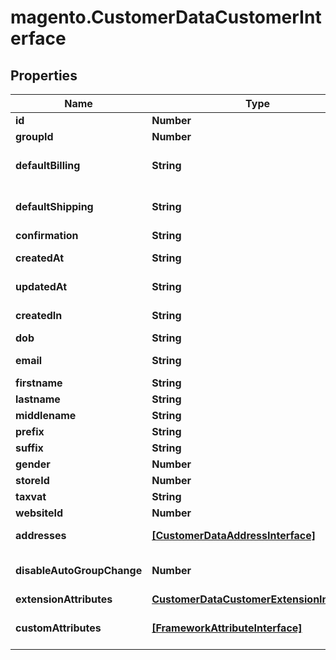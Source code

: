 # magento.CustomerDataCustomerInterface

## Properties
Name | Type | Description | Notes
------------ | ------------- | ------------- | -------------
**id** | **Number** | Customer id | [optional] 
**groupId** | **Number** | Group id | [optional] 
**defaultBilling** | **String** | Default billing address id | [optional] 
**defaultShipping** | **String** | Default shipping address id | [optional] 
**confirmation** | **String** | Confirmation | [optional] 
**createdAt** | **String** | Created at time | [optional] 
**updatedAt** | **String** | Updated at time | [optional] 
**createdIn** | **String** | Created in area | [optional] 
**dob** | **String** | Date of birth | [optional] 
**email** | **String** | Email address | 
**firstname** | **String** | First name | 
**lastname** | **String** | Last name | 
**middlename** | **String** | Middle name | [optional] 
**prefix** | **String** | Prefix | [optional] 
**suffix** | **String** | Suffix | [optional] 
**gender** | **Number** | Gender | [optional] 
**storeId** | **Number** | Store id | [optional] 
**taxvat** | **String** | Tax Vat | [optional] 
**websiteId** | **Number** | Website id | [optional] 
**addresses** | [**[CustomerDataAddressInterface]**](CustomerDataAddressInterface.md) | Customer addresses. | [optional] 
**disableAutoGroupChange** | **Number** | Disable auto group change flag. | [optional] 
**extensionAttributes** | [**CustomerDataCustomerExtensionInterface**](CustomerDataCustomerExtensionInterface.md) |  | [optional] 
**customAttributes** | [**[FrameworkAttributeInterface]**](FrameworkAttributeInterface.md) | Custom attributes values. | [optional] 


